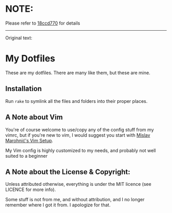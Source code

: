 # NOTE: 

Please refer to [18ccd770](https://github.com/gunnarx/cypher-bin-stuff/commit/18ccd770) for details

----

Original text:

# My Dotfiles

These are my dotfiles. There are many like them, but these are mine.

## Installation

Run `rake` to symlink all the files and folders into their proper places.

## A Note about Vim

You're of course welcome to use/copy any of the config stuff from my vimrc, but if you're new to vim, I would suggest you start with [Mislav Marohnić's Vim Setup](http://mislav.uniqpath.com/2011/12/vim-revisited/).

My Vim config is highly customized to my needs, and probably not well suited to a beginner

## A Note about the License & Copyright:

Unless attributed otherwise, everything is under the MIT licence (see LICENCE for more info).

Some stuff is not from me, and without attribution, and I no longer remember where I got it from. I apologize for that.
